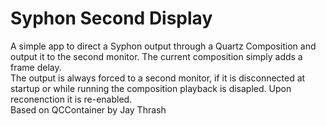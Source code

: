 Syphon Second Display
================

A simple app to direct a Syphon output through a Quartz Composition and output it to the second monitor. The current composition simply adds a frame delay.<br/>
The output is always forced to a second monitor, if it is disconnected at startup or while running the composition playback is disapled. Upon reconenction it is re-enabled.<br/>
Based on QCContainer by Jay Thrash
